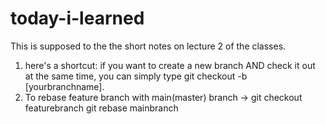 # today-i-learned

This is supposed to the the short notes on lecture 2 of the classes.


1) here's a shortcut: if you want to create a new branch AND check it out at the same time, you can simply type git checkout -b [yourbranchname].
2) To rebase feature branch with main(master) branch -> 
git checkout featurebranch
git rebase mainbranch
